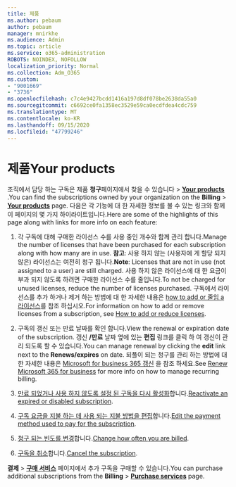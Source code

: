 ```yaml
---
title: 제품
ms.author: pebaum
author: pebaum
manager: mnirkhe
ms.audience: Admin
ms.topic: article
ms.service: o365-administration
ROBOTS: NOINDEX, NOFOLLOW
localization_priority: Normal
ms.collection: Adm_O365
ms.custom:
- "9001669"
- "3736"
ms.openlocfilehash: c7c4e9427bcdd1416a197d8df078be2638da55a0
ms.sourcegitcommit: c6692ce0fa1358ec3529e59ca0ecdfdea4cdc759
ms.translationtype: MT
ms.contentlocale: ko-KR
ms.lasthandoff: 09/15/2020
ms.locfileid: "47799246"
---
```

# <a name="your-products"></a><span data-ttu-id="13a62-102">제품</span><span class="sxs-lookup"><span data-stu-id="13a62-102">Your products</span></span>

<span data-ttu-id="13a62-103">조직에서 담당 하는 구독은 제품 **청구**페이지에서 찾을 수 있습니다  >  **[Your products](https://go.microsoft.com/fwlink/p/?linkid=842054)** .</span><span class="sxs-lookup"><span data-stu-id="13a62-103">You can find the subscriptions owned by your organization on the **Billing** > **[Your products](https://go.microsoft.com/fwlink/p/?linkid=842054)** page.</span></span> <span data-ttu-id="13a62-104">다음은 각 기능에 대 한 자세한 정보를 볼 수 있는 링크와 함께이 페이지의 몇 가지 하이라이트입니다.</span><span class="sxs-lookup"><span data-stu-id="13a62-104">Here are some of the highlights of this page along with links for more info on each feature:</span></span>

1. <span data-ttu-id="13a62-105">각 구독에 대해 구매한 라이선스 수를 사용 중인 개수와 함께 관리 합니다.</span><span class="sxs-lookup"><span data-stu-id="13a62-105">Manage the number of licenses that have been purchased for each subscription along with how many are in use.</span></span>  <span data-ttu-id="13a62-106">**참고**: 사용 하지 않는 (사용자에 게 할당 되지 않은) 라이선스는 여전히 청구 됩니다.</span><span class="sxs-lookup"><span data-stu-id="13a62-106">**Note**: Licenses that are not in use (not assigned to a user) are still charged.</span></span>  <span data-ttu-id="13a62-107">사용 하지 않은 라이선스에 대 한 요금이 부과 되지 않도록 하려면 구매한 라이선스 수를 줄입니다.</span><span class="sxs-lookup"><span data-stu-id="13a62-107">To not be charged for unused licenses, reduce the number of licenses purchased.</span></span> <span data-ttu-id="13a62-108">구독에서 라이선스를 추가 하거나 제거 하는 방법에 대 한 자세한 내용은 [how to add or 줄임 a 라이선스](https://docs.microsoft.com/alchemyinsights/how-to-add-or-reduce-licenses)를 참조 하십시오.</span><span class="sxs-lookup"><span data-stu-id="13a62-108">For information on how to add or remove licenses from a subscription, see [How to add or reduce licenses](https://docs.microsoft.com/alchemyinsights/how-to-add-or-reduce-licenses).</span></span>

2. <span data-ttu-id="13a62-109">구독의 갱신 또는 만료 날짜를 확인 합니다.</span><span class="sxs-lookup"><span data-stu-id="13a62-109">View the renewal or expiration date of the subscription.</span></span>  <span data-ttu-id="13a62-110">갱신 **/만료** 날짜 옆에 있는 **편집** 링크를 클릭 하 여 갱신이 관리 되도록 할 수 있습니다.</span><span class="sxs-lookup"><span data-stu-id="13a62-110">You can manage renewal by clicking the **edit** link next to the **Renews/expires** on date.</span></span>  <span data-ttu-id="13a62-111">되풀이 되는 청구를 관리 하는 방법에 대 한 자세한 내용은 [Microsoft for business 365 갱신](https://go.microsoft.com/fwlink/?linkid=2119216) 을 참조 하세요.</span><span class="sxs-lookup"><span data-stu-id="13a62-111">See [Renew Microsoft 365 for business](https://go.microsoft.com/fwlink/?linkid=2119216) for more info on how to manage recurring billing.</span></span>

3. <span data-ttu-id="13a62-112">[만료 되었거나 사용 하지 않도록 설정 된 구독을 다시 활성화](https://go.microsoft.com/fwlink/?linkid=2117519)합니다.</span><span class="sxs-lookup"><span data-stu-id="13a62-112">[Reactivate an expired or disabled subscription](https://go.microsoft.com/fwlink/?linkid=2117519).</span></span>

4. <span data-ttu-id="13a62-113">[구독 요금을 지불 하는 데 사용 되는 지불 방법을 편집](https://go.microsoft.com/fwlink/?linkid=2117167)합니다.</span><span class="sxs-lookup"><span data-stu-id="13a62-113">[Edit the payment method used to pay for the subscription](https://go.microsoft.com/fwlink/?linkid=2117167).</span></span>

5. <span data-ttu-id="13a62-114">[청구 되는 빈도를 변경](https://go.microsoft.com/fwlink/?linkid=2119112)합니다.</span><span class="sxs-lookup"><span data-stu-id="13a62-114">[Change how often you are billed](https://go.microsoft.com/fwlink/?linkid=2119112).</span></span>

6. <span data-ttu-id="13a62-115">[구독을 취소](https://go.microsoft.com/fwlink/?linkid=2119113)합니다.</span><span class="sxs-lookup"><span data-stu-id="13a62-115">[Cancel the subscription](https://go.microsoft.com/fwlink/?linkid=2119113).</span></span>

<span data-ttu-id="13a62-116">**결제**  >  [**구매 서비스**](https://go.microsoft.com/fwlink/p/?linkid=868433) 페이지에서 추가 구독을 구매할 수 있습니다.</span><span class="sxs-lookup"><span data-stu-id="13a62-116">You can purchase additional subscriptions from the **Billing** > [**Purchase services**](https://go.microsoft.com/fwlink/p/?linkid=868433) page.</span></span>
